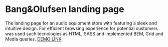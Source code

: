 # Bang&Olufsen landing page
The landing page for an audio equipment store with featuring a sleek and intuitive design. For efficient browsing experience for potential customers was used such tecnologies as HTML, SASS and implemented BEM, Grid and Media queries.
[DEMO LINK](https://vlevik.github.io/beo-landing/)
